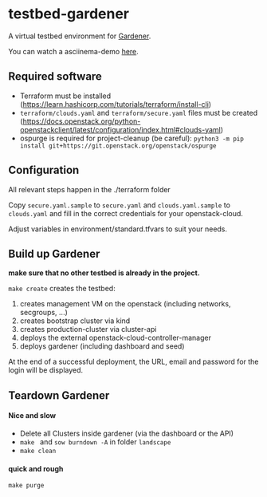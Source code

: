 # testbed-gardener

A virtual testbed environment for [Gardener](https://gardener.cloud).

You can watch a asciinema-demo [here](https://asciinema.org/a/390554).

## Required software

* Terraform must be installed (https://learn.hashicorp.com/tutorials/terraform/install-cli)
* ``terraform/clouds.yaml`` and ``terraform/secure.yaml`` files must be created
  (https://docs.openstack.org/python-openstackclient/latest/configuration/index.html#clouds-yaml)
* ospurge is required for project-cleanup (be careful):
``python3 -m pip install git+https://git.openstack.org/openstack/ospurge``

## Configuration
All relevant steps happen in the ./terraform folder

Copy ``secure.yaml.sample`` to ``secure.yaml`` and ``clouds.yaml.sample`` to ``clouds.yaml``
and fill in the correct credentials for your openstack-cloud.

Adjust variables in environment/standard.tfvars to suit your needs.

## Build up Gardener

**make sure that no other testbed is already in the project.**

``make create`` creates the testbed:

1. creates management VM on the openstack (including networks, secgroups, ...)
2. creates bootstrap cluster via kind
3. creates production-cluster via cluster-api
4. deploys the external openstack-cloud-controller-manager
5. deploys gardener (including dashboard and seed)

At the end of a successful deployment, the URL, email and password for the login will be displayed.

## Teardown Gardener
#### Nice and slow
* Delete all Clusters inside gardener (via the dashboard or the API)
* ``make `` and ``sow burndown -A`` in folder ``landscape``
* ``make clean``
#### quick and rough
``make purge``

